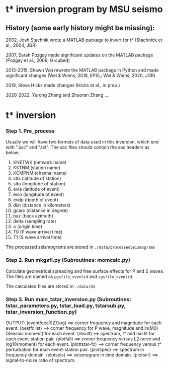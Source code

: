 # t* inversion program by MSU seismo

## History (some early history might be missing):
2002, Josh Stachnik wrote a MATLAB package to invert for t* (Stachnick et al., 2004, JGR)

2007, Sarah Pozgay made significant updates on the MATLAB package (Pozgay et al., 2009, G-cubed)

2013-2015, Shawn Wei rewrote the MATLAB package in Python and made significant changes (Wei & Wiens, 2018, EPSL; Wei & Wiens, 2020, JGR)

2019, Steve Hicks made changes (Hicks et al., in prep.)

2020-2022, Yurong Zhang and Zhuoran Zhang ....


# t* inversion

### Step 1. Pre_process

Usually we will have two formats of data used in this inversion, which end with ".sac" and ".txt". The sac files should contain the sac headers as below:

1. KNETWK (network name)
2. KSTNM  (station name)
3. KCMPNM (channel name)
4. stla   (latitude of station)
5. stlo   (longitude of station)
6. evla   (latitude of event)
7. evlo   (longitude of event)
8. evdp   (depth of event)
9. dist   (distance in kilometers)
10. gcarc (distance in degree)
11. baz   (back azimuth)
12. delta (sampling rate)
13. o     (origin time)
14. T0    (P wave arrival time)
15. T1    (S wave arrival time)

The processed seismograms are stored in `./data/processedSeismograms`

### Step 2. Run mkgsfl.py (Subroutines: momcalc.py)

Calculate geometrical spreading and free surface effects for P and S waves. The files are named as `pgsfile_eventid` and `sgsfile_eventid`

The calculated files are stored in `./data/GS`

### Step 3. Run main_tstar_inversion.py (Subroutines: tstar_parameters.py, tstar_load.py, tstarsub.py, tstar_inversion_function.py)

OUTPUT:
(eventfocal027.log)  ==> corner frequency and magnitude for each event.
(bestfc.lst)         ==> corner frequency for P wave, magnitude and ln(M0) (Seismic moment) for each event.
(result)             ==> spectrum, t* and misfit for each event-station pair.
(plotfall)           ==> corner frequency versus L2 norm and log10(moment) for each event.
(plottstar-fc)       ==> corner frequency versus t* perturbation for each event-station pair.
(plotspec)           ==> spectrum in frequency domain.
(plotseis)           ==> seismogram in time domain.
(plotsnr)            ==> signal-to-noise ratio of spectrum.

